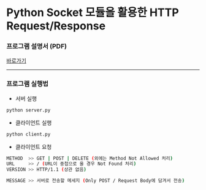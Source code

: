 # Python Socket 모듈을 활용한 HTTP Request/Response

### 프로그램 설명서 (PDF)
[바로가기](docs/README.pdf)

---

### 프로그램 실행법

* 서버 실행
```python
python server.py
```
* 클라이언트 실행
```python
python client.py
```

* 클라이언트 요청
```bash
METHOD  >> GET | POST | DELETE (외에는 Method Not Allowed 처리)
URL     >> / (URL이 중첩으로 올 경우 Not Found 처리)
VERSION >> HTTP/1.1 (상관 없음)

MESSAGE >> 서버로 전송할 메세지 (Only POST / Request Body에 담겨서 전송)
```
